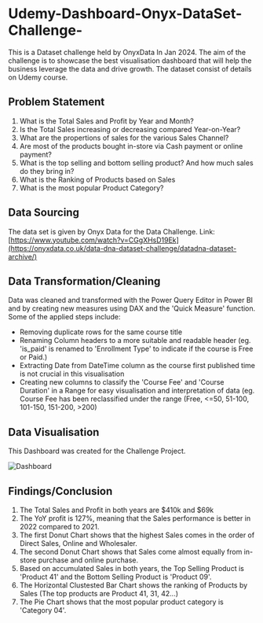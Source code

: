 # Udemy-Dashboard-Onyx-DataSet-Challenge-
This is a Dataset challenge held by OnyxData In Jan 2024.  The aim of the challenge is to showcase the best visualisation dashboard that will help the business leverage the data and drive growth. The dataset consist of details on Udemy course.


## Problem Statement
1. What is the Total Sales and Profit by Year and Month?
2. Is the Total Sales increasing or decreasing compared Year-on-Year? 
3. What are the propertions of sales for the various Sales Channel?
4. Are most of the products bought in-store via Cash payment or online payment?
5. What is the top selling and bottom selling product? And how much sales do they bring in?
6. What is the Ranking of Products based on Sales
7. What is the most popular Product Category?

## Data Sourcing
The data set is given by Onyx Data for the Data Challenge.
Link: [https://www.youtube.com/watch?v=CGgXHsD19Ek](https://onyxdata.co.uk/data-dna-dataset-challenge/datadna-dataset-archive/)


## Data Transformation/Cleaning
Data was cleaned and transformed with the Power Query Editor in Power BI and by creating new measures using DAX and the 'Quick Measure' function. Some of the applied steps include:
* Removing duplicate rows for the same course title
* Renaming Column headers to a more suitable and readable header (eg. 'is_paid' is renamed to 'Enrollment Type' to indicate if the course is Free or Paid.)
* Extracting Date from DateTime column as the course first published time is not crucial in this visualisation
* Creating new columns to classify the 'Course Fee' and 'Course Duration' in a Range for easy visualisation and interpretation of data (eg. Course Fee has been reclassified under the range (Free, <=50, 51-100, 101-150, 151-200, >200)

## Data Visualisation

This Dashboard was created for the Challenge Project.

![Dashboard](https://github.com/VizCreation/Udemy-Dashboard-Onyx-DataSet-Challenge-/assets/157504708/3c38491c-70ad-422d-9e51-ae32b9cec1ec)



## Findings/Conclusion
1. The Total Sales and Profit in both years are $410k and $69k
2. The YoY profit is 127%, meaning that the Sales performance is better in 2022 compared to 2021.
3. The first Donut Chart shows that the highest Sales comes in the order of Direct Sales, Online and Wholesaler.
4. The second Donut Chart shows that Sales come almost equally from in-store purchase and online purchase.
5. Based on accumulated Sales in both years, the Top Selling Product is 'Product 41' and the Bottom Selling Product is 'Product 09'.
6. The Horizontal Clustested Bar Chart shows the ranking of Products by Sales (The top products are Product 41, 31, 42...)
7. The Pie Chart shows that the most popular product category is 'Category 04'.
